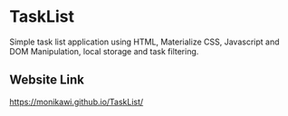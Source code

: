 # TaskList

Simple task list application using HTML, Materialize CSS, Javascript and DOM Manipulation, local storage and task filtering. 

## Website Link
https://monikawi.github.io/TaskList/
